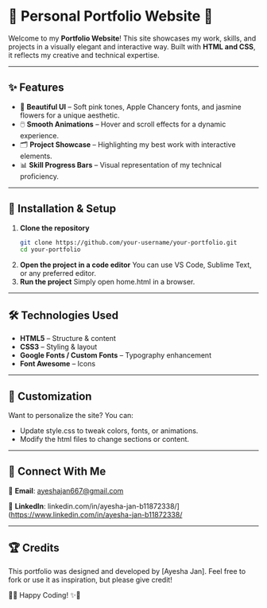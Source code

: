 # 🌸 Personal Portfolio Website 🌸  

Welcome to my **Portfolio Website**! This site showcases my work, skills, and projects in a visually elegant and interactive way. Built with **HTML and CSS**, it reflects my creative and technical expertise.  

---

## ✨ Features  

- 🎨 **Beautiful UI** – Soft pink tones, Apple Chancery fonts, and jasmine flowers for a unique aesthetic.  
- 🖱️ **Smooth Animations** – Hover and scroll effects for a dynamic experience.  
- 🗂️ **Project Showcase** – Highlighting my best work with interactive elements.  
- 📊 **Skill Progress Bars** – Visual representation of my technical proficiency.  

---

## 🚀 Installation & Setup  

1. **Clone the repository**  
   ```bash
   git clone https://github.com/your-username/your-portfolio.git
   cd your-portfolio
2. **Open the project in a code editor**
   You can use VS Code, Sublime Text, or any preferred editor.
3. **Run the project**
   Simply open home.html in a browser.

---
  
## 🛠️ Technologies Used

- **HTML5** – Structure & content
- **CSS3** – Styling & layout
- **Google Fonts / Custom Fonts** – Typography enhancement
- **Font Awesome** – Icons

---

## 🎨 Customization
Want to personalize the site? You can:

- Update style.css to tweak colors, fonts, or animations.
- Modify the html files to change sections or content.

---

## 🔗 Connect With Me
📧 **Email**: ayeshajan667@gmail.com

🔗 **LinkedIn**: linkedin.com/in/ayesha-jan-b11872338/](https://www.linkedin.com/in/ayesha-jan-b11872338/

---

## 🏆 Credits
This portfolio was designed and developed by [Ayesha Jan]. Feel free to fork or use it as inspiration, but please give credit!

🌸✨ Happy Coding! ✨🌸


